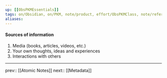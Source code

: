 ```yaml
---
up: [[ObsPKMEssentials]]
tags: on/Obsidian, on/PKM, note/product, effort/ObsPKMClass, note/reference
aliases: 
---
```

#### Sources of information

1. Media (books, articles, videos, etc.) 
2. Your own thoughts, ideas and experiences
3. Interactions with others

---
prev:: [[Atomic Notes]]
next:: [[Metadata]]